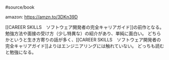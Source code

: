 #source/book 

amazon: https://amzn.to/3DKn39D

[[CAREER SKILLS　ソフトウェア開発者の完全キャリアガイド]]の前作となる。
勉強方法や面接の受け方（少し特異な）の紹介があり、単純に面白い。
どちらかというと生き方寄りの話が多く、[[CAREER SKILLS　ソフトウェア開発者の完全キャリアガイド]]よりはエンジニアリングには触れていない。
どっちも読むと勉強になる。
